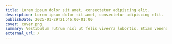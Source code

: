 ```yaml
---
title: Lorem ipsum dolor sit amet, consectetur adipiscing elit.
description: Lorem ipsum dolor sit amet, consectetur adipiscing elit.
publishDate: 2025-01-29T21:46:00-01:00
cover: cover.png
summary: Vestibulum rutrum nisl ut felis viverra lobortis. Etiam venenatis arcu sem. Praesent sodales est ac eros ornare ullamcorper. Duis viverra, lorem ut luctus bibendum, risus nisi convallis arcu, nec sodales sem.
external_url: /
---
```

